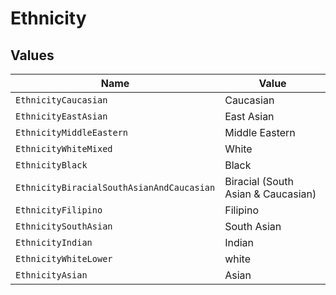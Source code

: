 # Ethnicity


## Values

| Name                                      | Value                                     |
| ----------------------------------------- | ----------------------------------------- |
| `EthnicityCaucasian`                      | Caucasian                                 |
| `EthnicityEastAsian`                      | East Asian                                |
| `EthnicityMiddleEastern`                  | Middle Eastern                            |
| `EthnicityWhiteMixed`                     | White                                     |
| `EthnicityBlack`                          | Black                                     |
| `EthnicityBiracialSouthAsianAndCaucasian` | Biracial (South Asian & Caucasian)        |
| `EthnicityFilipino`                       | Filipino                                  |
| `EthnicitySouthAsian`                     | South Asian                               |
| `EthnicityIndian`                         | Indian                                    |
| `EthnicityWhiteLower`                     | white                                     |
| `EthnicityAsian`                          | Asian                                     |